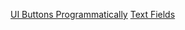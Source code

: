 

[UI Buttons Programmatically](https://stackoverflow.com/questions/24102191/make-a-uibutton-programmatically-in-swift)
[Text Fields](https://forums.raywenderlich.com/t/nstextfield-whats-up-with-that/60577/2)
